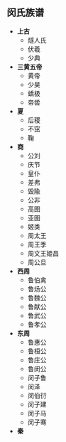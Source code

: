 ## 闵氏族谱
- **上古**
  - 燧人氏
  - 伏羲
  - 少典
- **三黄五帝**
  - 黄帝
  - 少昊
  - 蟜极
  - 帝喾
- **夏**
  - 后稷
  - 不窋
  - 鞠
- **商**
  - 公刘
  - 庆节
  - 皇仆
  - 差弗
  - 毁隃
  - 公非
  - 高圉
  - 亚圉
  - 姬类
  - 周太王
  - 周王季
  - 周文王姬昌
  - 周公旦
- **西周**
  - 鲁伯禽
  - 鲁炀公
  - 鲁魏公
  - 鲁献公
  - 鲁武公
  - 鲁孝公
- **东周**
  - 鲁惠公
  - 鲁桓公
  - 鲁庄公
  - 鲁闵公
  - 闵子鲁
  - 闵泽
  - 闵伯衍
  - 闵子建
  - 闵子马
  - 闵子骞
- **秦**


